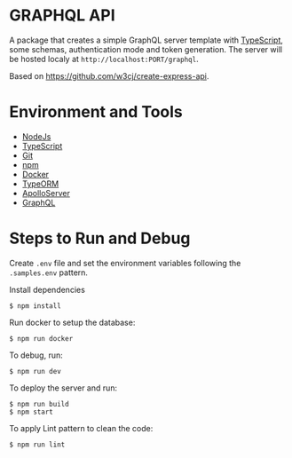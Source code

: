 # GRAPHQL API

A package that creates a simple GraphQL server template with [TypeScript](https://www.typescriptlang.org/), some schemas, authentication mode and token generation. The server will be hosted localy at `http://localhost:PORT/graphql`.

Based on https://github.com/w3cj/create-express-api.

# Environment and Tools

- [NodeJs](https://nodejs.org/en/)
- [TypeScript](https://www.typescriptlang.org/)
- [Git](https://git-scm.com/)
- [npm](https://www.npmjs.com/)
- [Docker](https://www.docker.com/)
- [TypeORM](https://typeorm.io/#/)
- [ApolloServer](https://www.apollographql.com/)
- [GraphQL](https://graphql.org/)

# Steps to Run and Debug

Create `.env` file and set the environment variables following the `.samples.env` pattern.

Install dependencies

```
$ npm install
```

Run docker to setup the database:

```
$ npm run docker
```

To debug, run:

```
$ npm run dev
```

To deploy the server and run:

```
$ npm run build
$ npm start
```

To apply Lint pattern to clean the code:

```
$ npm run lint
```
